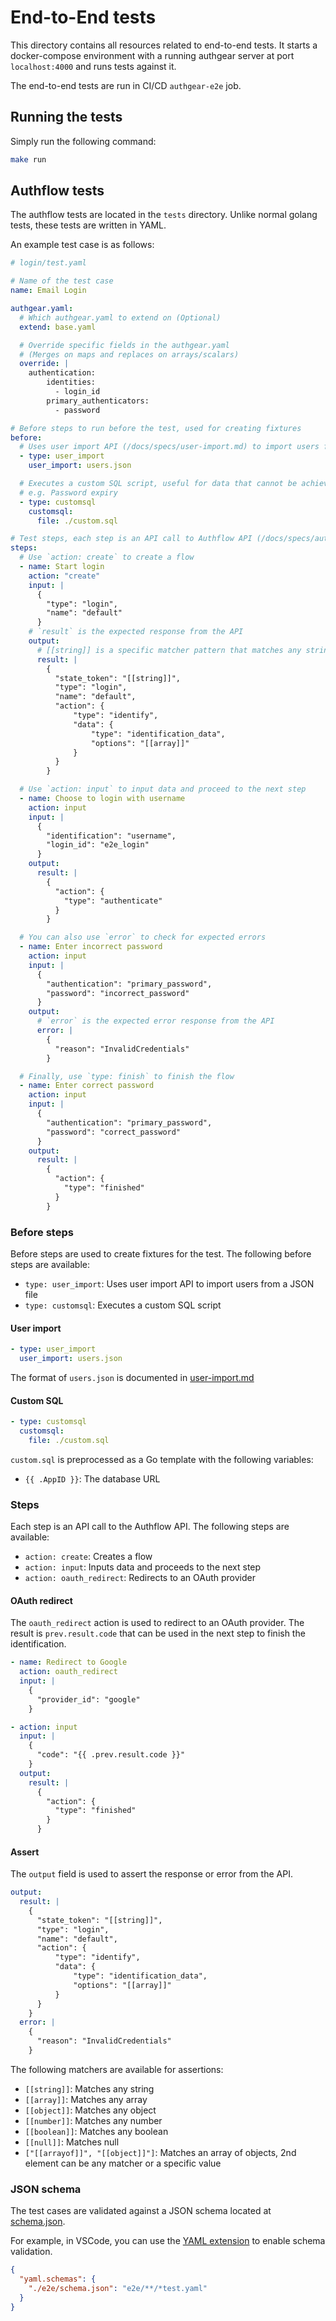 # End-to-End tests

This directory contains all resources related to end-to-end tests. It starts a docker-compose environment with a running authgear server at port `localhost:4000` and runs tests against it.

The end-to-end tests are run in CI/CD `authgear-e2e` job.

## Running the tests

Simply run the following command:

```bash
make run
```

## Authflow tests

The authflow tests are located in the `tests` directory. Unlike normal golang tests, these tests are written in YAML.

An example test case is as follows:

```yaml
# login/test.yaml

# Name of the test case
name: Email Login

authgear.yaml:
  # Which authgear.yaml to extend on (Optional)
  extend: base.yaml

  # Override specific fields in the authgear.yaml
  # (Merges on maps and replaces on arrays/scalars)
  override: |
    authentication:
        identities:
          - login_id
        primary_authenticators:
          - password

# Before steps to run before the test, used for creating fixtures
before:
  # Uses user import API (/docs/specs/user-import.md) to import users from a JSON file
  - type: user_import
    user_import: users.json

  # Executes a custom SQL script, useful for data that cannot be achieved through the user import API
  # e.g. Password expiry
  - type: customsql
    customsql:
      file: ./custom.sql

# Test steps, each step is an API call to Authflow API (/docs/specs/authentication-flow-api-reference.md)
steps:
  # Use `action: create` to create a flow
  - name: Start login
    action: "create"
    input: |
      {
        "type": "login",
        "name": "default"
      }
    # `result` is the expected response from the API
    output:
      # [[string]] is a specific matcher pattern that matches any string, useful for dynamic values e.g. OTP code
      result: |
        {
          "state_token": "[[string]]",
          "type": "login",
          "name": "default",
          "action": {
              "type": "identify",
              "data": {
                  "type": "identification_data",
                  "options": "[[array]]"
              }
          }
        }

  # Use `action: input` to input data and proceed to the next step
  - name: Choose to login with username
    action: input
    input: |
      {
        "identification": "username",
        "login_id": "e2e_login"
      }
    output:
      result: |
        {
          "action": {
            "type": "authenticate"
          }
        }

  # You can also use `error` to check for expected errors
  - name: Enter incorrect password
    action: input
    input: |
      {
        "authentication": "primary_password",
        "password": "incorrect_password"
      }
    output:
      # `error` is the expected error response from the API
      error: |
        {
          "reason": "InvalidCredentials"
        }

  # Finally, use `type: finish` to finish the flow
  - name: Enter correct password
    action: input
    input: |
      {
        "authentication": "primary_password",
        "password": "correct_password"
      }
    output:
      result: |
        {
          "action": {
            "type": "finished"
          }
        }
```

### Before steps

Before steps are used to create fixtures for the test. The following before steps are available:

- `type: user_import`: Uses user import API to import users from a JSON file
- `type: customsql`: Executes a custom SQL script

#### User import

```yaml
- type: user_import
  user_import: users.json
```

The format of `users.json` is documented in [user-import.md](/docs/specs/user-import.md#the-input-format)

#### Custom SQL

```yaml
- type: customsql
  customsql:
    file: ./custom.sql
```

`custom.sql` is preprocessed as a Go template with the following variables:

- `{{ .AppID }}`: The database URL

### Steps

Each step is an API call to the Authflow API. The following steps are available:

- `action: create`: Creates a flow
- `action: input`: Inputs data and proceeds to the next step
- `action: oauth_redirect`: Redirects to an OAuth provider

#### OAuth redirect

The `oauth_redirect` action is used to redirect to an OAuth provider. The result is `prev.result.code` that can be used in the next step to finish the identification.

```yaml
- name: Redirect to Google
  action: oauth_redirect
  input: |
    {
      "provider_id": "google"
    }

- action: input
  input: |
    {
      "code": "{{ .prev.result.code }}"
    }
  output:
    result: |
      {
        "action": {
          "type": "finished"
        }
      }
```

#### Assert

The `output` field is used to assert the response or error from the API.

```yaml
output:
  result: |
    {
      "state_token": "[[string]]",
      "type": "login",
      "name": "default",
      "action": {
          "type": "identify",
          "data": {
              "type": "identification_data",
              "options": "[[array]]"
          }
      }
    }
  error: |
    {
      "reason": "InvalidCredentials"
    }
```

The following matchers are available for assertions:

- `[[string]]`: Matches any string
- `[[array]]`: Matches any array
- `[[object]]`: Matches any object
- `[[number]]`: Matches any number
- `[[boolean]]`: Matches any boolean
- `[[null]]`: Matches null
- `["[[arrayof]]", "[[object]]"]`: Matches an array of objects, 2nd element can be any matcher or a specific value

### JSON schema

The test cases are validated against a JSON schema located at [schema.json](./schema.json).

For example, in VSCode, you can use the [YAML extension](https://marketplace.visualstudio.com/items?itemName=redhat.vscode-yaml) to enable schema validation.

```json
{
  "yaml.schemas": {
    "./e2e/schema.json": "e2e/**/*test.yaml"
  }
}
```
